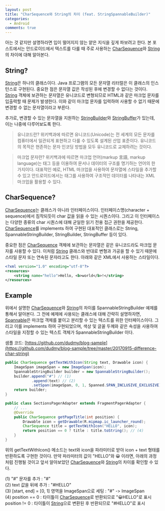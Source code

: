 ```yaml
---
layout: post
title: "CharSequence와 String의 차이 (feat. StringSpannableBuilder)"
categories:
  - Android
comments: true
---
```


아는 것 같지만 설명하라면 입이 떨어지지 않는 얕은 지식을 깊게 파보려고 한다. 본 포스트에서는 안드로이드에서 텍스트를 다룰 때 주로 사용하는 [CharSequence][char]와 [String][str]의 차이에 대해 알아본다.


## String?

[String][str]은 하나의 클래스이다. Java 프로그램의 모든 문자열 리터럴은 이 클래스의 인스턴스로 구현된다. 중요한 점은 문자열 값은 작성된 후에 변경할 수 없다는 것이다. [String][str] 객체에 보관하는 문자열은 유니코드로 변형되므로 HTML과 같은 마크업 문자를 입출력할 때 문제가 발생한다. 이와 같이 마크업 문자를 입력하여 사용할 수 없기 때문에 변경할 수 없는 문자열이라고 부른다. 

추가로, 변경할 수 있는 문자열을 지원하는 [StringBuilder](https://developer.android.com/reference/java/lang/StringBuilder.html)와 [StringBuffer](https://developer.android.com/reference/java/lang/StringBuffer.html)가 있는데, 이는 나중에 다루어보도록 한다.

> 유니코드란?
> 위키백과에 따르면 유니코드(Unicode)는 전 세계의 모든 문자를 컴퓨터에서 일관되게 표현하고 다룰 수 있도록 설계된 산업 표준이다. 유니코드의 목적은 현존하는 문자 인코딩 방법을 모두 유니코드로 교체하려는 것이다.

> 마크업 문자란?
> 위키백과에 따르면 마크업 언어(markup 言語, markup language)는 태그 등을 이용하여 문서나 데이터의 구조를 명기하는 언어의 한 가지이다. 대표적인 예로, HTML 마크업을 사용하여 문자열에 스타일을 추가할 수 있고 안드로이드에서는 태그를 사용하여 구조적인 데이터를 나타내는 XML 마크업을 활용할 수 있다.

## CharSequence?

[CharSequence][char]는 클래스가 아니라 인터페이스이다. 인터페이스명(character + sequence)에서 짐작되듯이 char 값을 읽을 수 있는 시퀀스이다. 그리고 이 인터페이스는 다양한 종류의 char 시퀀스에 대해 균일한 읽기 전용 접근 권한을 제공한다. [CharSequence][char]를 implements 하여 구현된 대표적인 클래스로는 String, SpannableStringBuilder, StringBuilder, StringBuffer 등이 있다.

중요한 점은 [CharSequence][char] 객체에 보관하는 문자열은 같은 유니코드라도 마크업 문자를 사용할 수 있다. 이처럼 [String][str] 클래스와 반대로 변형과 가공을 할 수 있기 때문에 스타일 문자 또는 연속된 문자라고도 한다. 아래와 같은 XML에서 사용하는 스타일이다.

```xml
<?xml version="1.0" encoding="utf-8"?>
<resources>
    <string name="hello">Hello, <b>world</b>!</string>
</resources>
```

## Example

위에서 설명한 [CharSequence][char]와 [String][str]의 차이를 SpannableStringBuilder 예제를 통해서 알아본다. 그 전에 예제에 사용되는 클래스에 대해 간략히 설명하자면, [Spannable](https://developer.android.com/reference/android/text/Spannable.html)은 마크업 객체를 붙이고 분리할 수 있는 텍스트를 위한 인터페이스이다. 그리고 이를 implements 하여 구현되었으며, 색상 및 글꼴 두께와 같은 속성을 사용하여 스타일을 지정할 수 있는 텍스트 객체가 SpannableStringBuilder 이다.

샘플 코드: [https://github.com/dudmy/blog-sample](https://github.com/dudmy/blog-sample/tree/master/20170915-difference-char-string) 

```java
public CharSequence getTextWithIcon(String text, Drawable icon) {
    ImageSpan imageSpan = new ImageSpan(icon);
    SpannableStringBuilder builder = new SpannableStringBuilder();
    builder.append("#") // (1)
            .append(text) // (2)
            .setSpan(imageSpan, 0, 1, Spanned.SPAN_INCLUSIVE_EXCLUSIVE); // (3)
    return builder;
}

public class SectionsPagerAdapter extends FragmentPagerAdapter {
    // ...
    @Override
    public CharSequence getPageTitle(int position) {
        Drawable icon = getDrawable(R.mipmap.ic_launcher_round);
        CharSequence title = getTextWithIcon("HELLO", icon);
        return position == 0 ? title : title.toString(); // (4)
    }
}
```

위의 getTextWithIcon() 메소드는 text와 icon을 파라미터로 받아 icon + text 형태를 반환하도록 구현한 것이다. 만약 파라미터의 값이 "HELLO"와 😀 이라면, 아래의 과정처럼 진행될 것이고 앞서 알아보았던 [CharSequence][char]와 [String][str]의 차이를 확인할 수 있다.

(1) "#" 문자를 추가 : "#"  
(2) text 값을 뒤에 추가 : "#HELLO"  
(3) [start, end] = [0, 1] 영역을 ImageSpan으로 세팅 : "#" -> ImageSpan  
(4) position == 0 : 타이틀이 [CharSequence][char]로 반환되므로 "😀HELLO"로 표시  
position != 0 : 타이틀이 [String][str]으로 변환된 후 반환되므로 "#HELLO"로 표시


[char]: https://developer.android.com/reference/java/lang/CharSequence.html
[str]: https://developer.android.com/reference/java/lang/String.html
